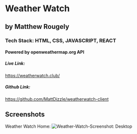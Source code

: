 # Weather Watch

## by Matthew Rougely
### Tech Stack: HTML, CSS, JAVASCRIPT, REACT
#### Powered by openweathermap.org API

##### Live Link:
https://weatherwatch.club/

##### Github Link:
https://github.com/MattDizzle/weatherwatch-client

## Screenshots

Weather Watch Home:
![Weather-Watch-Screenshot: Desktop](https://github.com/MattDizzle/favicon-host/blob/master/GIF-200906_142043.gif?raw=true)